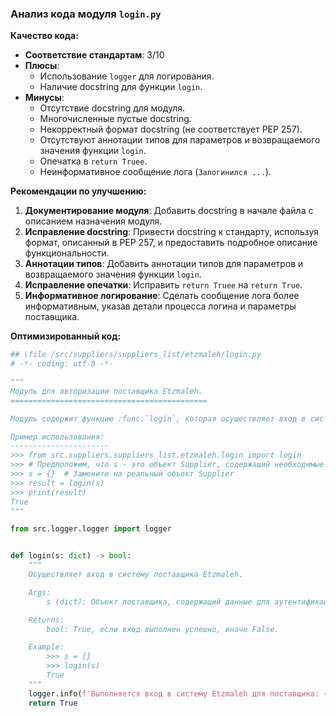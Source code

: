 ### **Анализ кода модуля `login.py`**

**Качество кода:**

- **Соответствие стандартам**: 3/10
- **Плюсы**:
    - Использование `logger` для логирования.
    - Наличие docstring для функции `login`.
- **Минусы**:
    - Отсутствие docstring для модуля.
    - Многочисленные пустые docstring.
    - Некорректный формат docstring (не соответствует PEP 257).
    - Отсутствуют аннотации типов для параметров и возвращаемого значения функции `login`.
    - Опечатка в `return Truee`.
    - Неинформативное сообщение лога (`Залогинился ...`).

**Рекомендации по улучшению:**

1.  **Документирование модуля**: Добавить docstring в начале файла с описанием назначения модуля.
2.  **Исправление docstring**: Привести docstring к стандарту, используя формат, описанный в PEP 257, и предоставить подробное описание функциональности.
3.  **Аннотации типов**: Добавить аннотации типов для параметров и возвращаемого значения функции `login`.
4.  **Исправление опечатки**: Исправить `return Truee` на `return True`.
5.  **Информативное логирование**: Сделать сообщение лога более информативным, указав детали процесса логина и параметры поставщика.

**Оптимизированный код:**

```python
## \file /src/suppliers/suppliers_list/etzmaleh/login.py
# -*- coding: utf-8 -*-

"""
Модуль для авторизации поставщика Etzmaleh.
============================================

Модуль содержит функцию :func:`login`, которая осуществляет вход в систему поставщика Etzmaleh.

Пример использования:
----------------------
>>> from src.suppliers.suppliers_list.etzmaleh.login import login
>>> # Предположим, что s - это объект Supplier, содержащий необходимые данные для аутентификации
>>> s = {}  # Замените на реальный объект Supplier
>>> result = login(s)
>>> print(result)
True
"""

from src.logger.logger import logger


def login(s: dict) -> bool:
    """
    Осуществляет вход в систему поставщика Etzmaleh.

    Args:
        s (dict): Объект поставщика, содержащий данные для аутентификации.

    Returns:
        bool: True, если вход выполнен успешно, иначе False.

    Example:
        >>> s = {}
        >>> login(s)
        True
    """
    logger.info(f'Выполняется вход в систему Etzmaleh для поставщика: {s}')  # Добавлено информативное сообщение
    return True